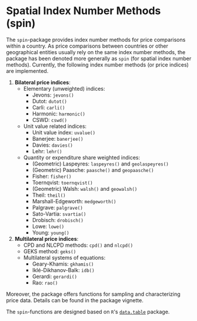 # Spatial Index Number Methods (spin)

The `spin`-package provides index number methods for price comparisons within a country. As price comparisons between countries or other geographical entities usually rely on the same index number methods, the package has been denoted more generally as `spin` (for spatial index number methods). Currently, the following index number methods (or price indices) are implemented.

1. **Bilateral price indices**:
    - Elementary (unweighted) indices:
      * Jevons: `jevons()`
      * Dutot: `dutot()`
      * Carli: `carli()`
      * Harmonic: `harmonic()`
      * CSWD: `cswd()`
    - Unit value related indices:
      * Unit value index: `uvalue()`
      * Banerjee: `banerjee()`
      * Davies: `davies()`
      * Lehr: `lehr()`
    - Quantity or expenditure share weighted indices:
      * (Geometric) Laspeyres: `laspeyres()` and `geolaspeyres()`
      * (Geometric) Paasche: `paasche()` and `geopaasche()`
      * Fisher: `fisher()`
      * Toernqvist: `toernqvist()`
      * (Geometric) Walsh: `walsh()` and `geowalsh()`
      * Theil: `theil()`
      * Marshall-Edgeworth: `medgeworth()`
      * Palgrave: `palgrave()`
      * Sato-Vartia: `svartia()`
      * Drobisch: `drobisch()`
      * Lowe: `lowe()`
      * Young: `young()`
2. **Multilateral price indices**: 
    - CPD and NLCPD methods: `cpd()` and `nlcpd()`
    - GEKS method: `geks()`
    - Multilateral systems of equations:
      * Geary-Khamis: `gkhamis()`
      * Iklé-Dikhanov-Balk: `idb()`
      * Gerardi: `gerardi()`
      * Rao: `rao()`

Moreover, the package offers functions for sampling and characterizing price data. Details can be found in the package vignette.

The `spin`-functions are designed based on `R`'s [`data.table`](https://github.com/Rdatatable/data.table) package.
